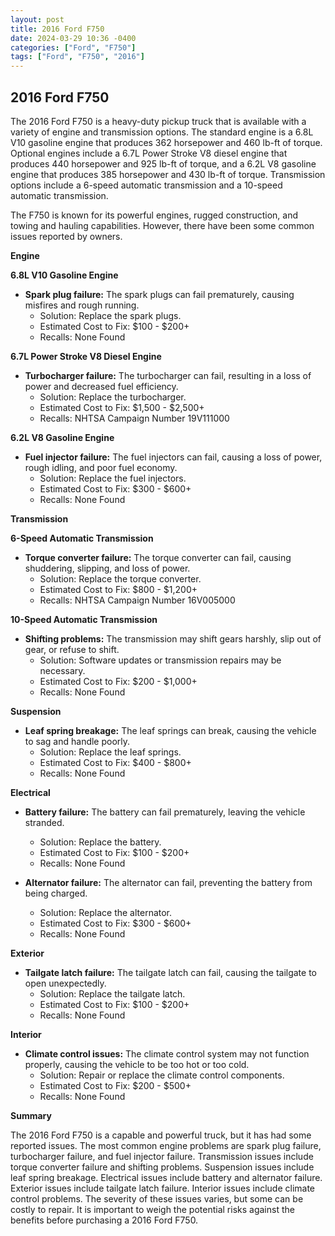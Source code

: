```yaml
---
layout: post
title: 2016 Ford F750
date: 2024-03-29 10:36 -0400
categories: ["Ford", "F750"]
tags: ["Ford", "F750", "2016"]
---
```

## 2016 Ford F750

The 2016 Ford F750 is a heavy-duty pickup truck that is available with a variety of engine and transmission options. The standard engine is a 6.8L V10 gasoline engine that produces 362 horsepower and 460 lb-ft of torque. Optional engines include a 6.7L Power Stroke V8 diesel engine that produces 440 horsepower and 925 lb-ft of torque, and a 6.2L V8 gasoline engine that produces 385 horsepower and 430 lb-ft of torque. Transmission options include a 6-speed automatic transmission and a 10-speed automatic transmission.

The F750 is known for its powerful engines, rugged construction, and towing and hauling capabilities. However, there have been some common issues reported by owners.

**Engine**

**6.8L V10 Gasoline Engine**

- **Spark plug failure:** The spark plugs can fail prematurely, causing misfires and rough running.
  - Solution: Replace the spark plugs.
  - Estimated Cost to Fix: $100 - $200+
  - Recalls: None Found

**6.7L Power Stroke V8 Diesel Engine**

- **Turbocharger failure:** The turbocharger can fail, resulting in a loss of power and decreased fuel efficiency.
  - Solution: Replace the turbocharger.
  - Estimated Cost to Fix: $1,500 - $2,500+
  - Recalls: NHTSA Campaign Number 19V111000

**6.2L V8 Gasoline Engine**

- **Fuel injector failure:** The fuel injectors can fail, causing a loss of power, rough idling, and poor fuel economy.
  - Solution: Replace the fuel injectors.
  - Estimated Cost to Fix: $300 - $600+
  - Recalls: None Found

**Transmission**

**6-Speed Automatic Transmission**

- **Torque converter failure:** The torque converter can fail, causing shuddering, slipping, and loss of power.
  - Solution: Replace the torque converter.
  - Estimated Cost to Fix: $800 - $1,200+
  - Recalls: NHTSA Campaign Number 16V005000

**10-Speed Automatic Transmission**

- **Shifting problems:** The transmission may shift gears harshly, slip out of gear, or refuse to shift.
  - Solution: Software updates or transmission repairs may be necessary.
  - Estimated Cost to Fix: $200 - $1,000+
  - Recalls: None Found

**Suspension**

- **Leaf spring breakage:** The leaf springs can break, causing the vehicle to sag and handle poorly.
  - Solution: Replace the leaf springs.
  - Estimated Cost to Fix: $400 - $800+
  - Recalls: None Found

**Electrical**

- **Battery failure:** The battery can fail prematurely, leaving the vehicle stranded.
  - Solution: Replace the battery.
  - Estimated Cost to Fix: $100 - $200+
  - Recalls: None Found

- **Alternator failure:** The alternator can fail, preventing the battery from being charged.
  - Solution: Replace the alternator.
  - Estimated Cost to Fix: $300 - $600+
  - Recalls: None Found

**Exterior**

- **Tailgate latch failure:** The tailgate latch can fail, causing the tailgate to open unexpectedly.
  - Solution: Replace the tailgate latch.
  - Estimated Cost to Fix: $100 - $200+
  - Recalls: None Found

**Interior**

- **Climate control issues:** The climate control system may not function properly, causing the vehicle to be too hot or too cold.
  - Solution: Repair or replace the climate control components.
  - Estimated Cost to Fix: $200 - $500+
  - Recalls: None Found

**Summary**

The 2016 Ford F750 is a capable and powerful truck, but it has had some reported issues. The most common engine problems are spark plug failure, turbocharger failure, and fuel injector failure. Transmission issues include torque converter failure and shifting problems. Suspension issues include leaf spring breakage. Electrical issues include battery and alternator failure. Exterior issues include tailgate latch failure. Interior issues include climate control problems. The severity of these issues varies, but some can be costly to repair. It is important to weigh the potential risks against the benefits before purchasing a 2016 Ford F750.
